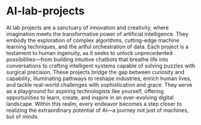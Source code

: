 # AI-lab-projects
AI lab projects are a sanctuary of innovation and creativity, where imagination meets the transformative power of artificial intelligence. They embody the exploration of complex algorithms, cutting-edge machine learning techniques, and the artful orchestration of data. Each project is a testament to human ingenuity, as it seeks to unlock unprecedented possibilities—from building intuitive chatbots that breathe life into conversations to crafting intelligent systems capable of solving puzzles with surgical precision.
These projects bridge the gap between curiosity and capability, illuminating pathways to reshape industries, enrich human lives, and tackle real-world challenges with sophistication and grace. They serve as a playground for aspiring technologists like yourself, offering opportunities to learn, create, and inspire in an ever-evolving digital landscape. Within this realm, every endeavor becomes a step closer to realizing the extraordinary potential of AI—a journey not just of machines, but of minds.
